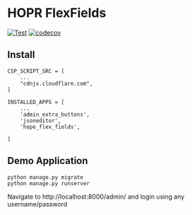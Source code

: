 # HOPR FlexFields

[![Test](https://github.com/unicef/hope-flex-fields/actions/workflows/test.yml/badge.svg)](https://github.com/unicef/hope-flex-fields/actions/workflows/test.yml)
[![codecov](https://codecov.io/gh/unicef/hope-flex-fields/graph/badge.svg?token=GSYAH4IEUK)](https://codecov.io/gh/unicef/hope-flex-fields)

## Install
    CSP_SCRIPT_SRC = [
        ...
        "cdnjs.cloudflare.com",
    ]

    INSTALLED_APPS = [
        ...
        'admin_extra_buttons',
        'jsoneditor',
        'hope_flex_fields',
    
    ]

## Demo Application

    python manage.py migrate
    python manage.py runserver

Navigate to http://localhost:8000/admin/ and login using any username/password
